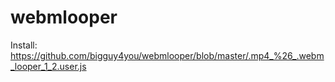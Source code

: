 # webmlooper
Install:
https://github.com/bigguy4you/webmlooper/blob/master/.mp4_%26_.webm_looper_1_2.user.js
